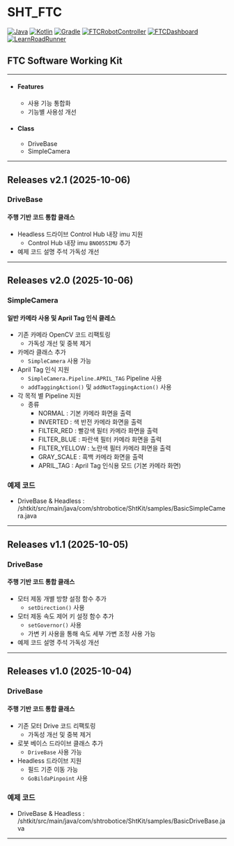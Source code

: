 # SHT_FTC

[![Java](https://img.shields.io/badge/Java-18-ED8B00.svg?logo=openjdk)](https://www.azul.com/)
[![Kotlin](https://img.shields.io/badge/Kotlin-2.2.20-585DEF.svg?logo=kotlin)](http://kotlinlang.org)
[![Gradle](https://img.shields.io/badge/Gradle-8.7.3-02303A.svg?logo=gradle)](https://gradle.org)
[![FTCRobotController](https://img.shields.io/badge/FtcRobotController-11.0-ED3F27.svg)](https://github.com/FIRST-Tech-Challenge/FtcRobotController)
[![FTCDashboard](https://img.shields.io/badge/FTCDashboard-0.5.0-6E8CFB.svg)]([https://acmerobotics.github.io/ftc-dashboard/)
[![LearnRoadRunner](https://img.shields.io/badge/LearnRoadRunner-1.0.1-3C467B.svg)](https://learnroadrunner.com/)

## FTC Software Working Kit

---

* #### Features
  * 사용 기능 통합화
  * 기능별 사용성 개선

* #### Class
  * DriveBase
  * SimpleCamera

---
## Releases v2.1 (2025-10-06)
### DriveBase
#### 주행 기반 코드 통합 클래스

* Headless 드라이브 Control Hub 내장 imu 지원
  * Control Hub 내장 imu `BNO055IMU` 추가
* 예제 코드 설명 주석 가독성 개선
---
## Releases v2.0 (2025-10-06)
### SimpleCamera
#### 일반 카메라 사용 및 April Tag 인식 클레스

* 기존 카메라 OpenCV 코드 리팩토링
  * 가독성 개선 및 중복 제거
* 카메라 클래스 추가
  * `SimpleCamera` 사용 가능
* April Tag 인식 지원
  * `SimpleCamera.Pipeline.APRIL_TAG` Pipeline 사용
  * `addTaggingAction()` 및 `addNotTaggingAction()` 사용
* 각 목적 별 Pipeline 지원
  * 종류
    * NORMAL        : 기본 카메라 화면을 출력
    * INVERTED      : 색 반전 카메라 화면을 출력
    * FILTER_RED    : 빨강색 필터 카메라 화면을 출력
    * FILTER_BLUE   : 파란색 필터 카메라 화면을 출력
    * FILTER_YELLOW : 노란색 필터 카메라 화면을 출력
    * GRAY_SCALE    : 흑백 카메라 화면을 출력
    * APRIL_TAG     : April Tag 인식용 모드 (기본 카메라 화면)

### 예제 코드
* DriveBase & Headless : /shtkit/src/main/java/com/shtrobotice/ShtKit/samples/BasicSimpleCamera.java
---
## Releases v1.1 (2025-10-05)
### DriveBase
#### 주행 기반 코드 통합 클래스

* 모터 제동 개별 방향 설정 함수 추가 
  * `setDirection()` 사용
* 모터 제동 속도 제어 키 설정 함수 추가
  * `setGovernor()` 사용 
  * 가변 키 사용을 통해 속도 세부 가변 조정 사용 가능
* 예제 코드 설명 주석 가독성 개선

---
## Releases v1.0 (2025-10-04)

### DriveBase
#### 주행 기반 코드 통합 클래스

* 기존 모터 Drive 코드 리팩토링
  * 가독성 개선 및 중복 제거
* 로봇 베이스 드라이브 클래스 추가
    * `DriveBase` 사용 가능
* Headless 드라이브 지원
    * 필드 기준 이동 가능
    * `GoBildaPinpoint` 사용
  
### 예제 코드
* DriveBase & Headless : /shtkit/src/main/java/com/shtrobotice/ShtKit/samples/BasicDriveBase.java
---
